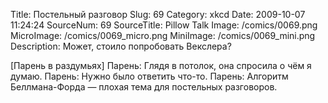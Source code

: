 Title: Постельный разговор 
Slug: 69 
Category: xkcd 
Date: 2009-10-07 11:24:24 
SourceNum: 69 
SourceTitle: Pillow Talk 
Image: /comics/0069.png 
MicroImage: /comics/0069_micro.png 
MiniImage: /comics/0069_mini.png 
Description: Может, стоило попробовать Векслера? 

[Парень в раздумьях]
Парень: Глядя в потолок, она спросила о чём я думаю.
Парень: Нужно было ответить что-то.
Парень: Алгоритм Беллмана-Форда — плохая тема для постельных разговоров.